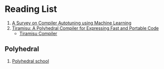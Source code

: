 # Reading List

1. [A Survey on Compiler Autotuning using Machine Learning](https://arxiv.org/abs/1801.04405)
1. [Tiramisu: A Polyhedral Compiler for Expressing Fast and Portable Code](https://arxiv.org/abs/1804.10694)
    - [Tiramisu Compiler](http://tiramisu-compiler.org/)

## Polyhedral

1. [Polyhedral school](http://labexcompilation.ens-lyon.fr/polyhedral-school/program/)
